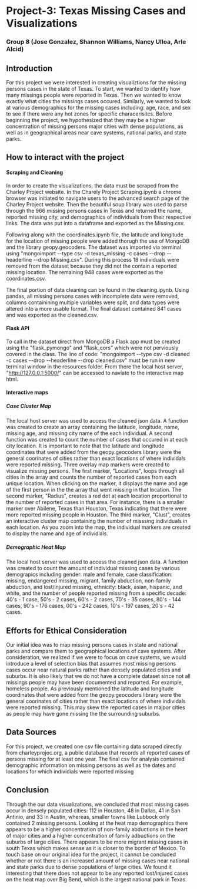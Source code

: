 # Project-3: Texas Missing Cases and Visualizations

### Group 8 (Jose Gonzalez, Shannon Williams, Nancy Ulloa, Arle Alcid) 

## Introduction
For this project we were interested in creating visualiztions for the missing persons cases in the state of Texas. To start, we wanted to identify how many missings people were reported in Texas. Then we wanted to know exactly what cities the missings cases occured. Similarly, we wanted to look at various demographics for the missing cases including: age, race, and sex to see if there were any hot zones for specific characerisitcs. Before beginning the project, we hypothesized that they may be a higher concentration of missing persons major cities with dense populations, as well as in geographical areas near cave systems, national parks, and state parks.

## How to interact with the project 

#### Scraping and Cleaning
In order to create the visualizations, the data must be scraped from the Charley Project website. In the Charely Project Scraping.ipynb a chrome browser was initiated to navigate users to the advanced search page of the Charley Project website. Then the beautiful soup library was used to parse through the 966 missing persons cases in Texas and returned the name, reported missing city, and demographics of individuals from their respective links. The data was put into a dataframe and exported as the Missing.csv.  

Following along with the coordinates.ipynb file, the latitude and longitude for the location of missing people were added thorugh the use of MongoDB and the library geopy.geocoders. The dataset was imported via terminal using "mongoimport --type csv -d texas_missing -c cases --drop --headerline --drop Missing.csv". During this process 18 individuals were removed from the dataset because they did not the contain a reported missing location. The remaining 948 cases were exported as the coordinates.csv. 

The final portion of data cleaning can be found in the cleaning.ipynb. Using pandas, all missing persons cases with incomplete data were removed, columns containining multiple variables were split, and data types were altered into a more usable format. The final dataset contained 841 cases and was exported as the cleaned.csv. 

#### Flask API
To call in the dataset direct from MongoDB a Flask app must be created using the "flask_pymongo" and "flask_cors" which were not perviously covered in the class. The line of code: "mongoimport --type csv -d cleaned -c cases --drop --headerline --drop cleaned.csv" must be run in new terminal window in the resources folder. From there the local host server, "http://127.0.0.1:5000/" can be accessed to naviate to the interactive map html. 

#### Interactive maps 

##### Case Cluster Map
The local host server was used to access the cleaned json data. A function was created to create an array containing the latitude, longitude, name, missing age, and missing city name of the each individual. A second function was created to count the number of cases that occured in at each city location. It is important to note that the latitude and longitude coordinates that were added from the geopy.geocoders library were the general coorinates of cities rather than exact locations of where individals were reported missing. Three overlay map markers were created to visualize missing persons. The first marker, "Locations", loops through all cities in the array and counts the number of reported cases from each unique location. When clicking on the marker, it displays the name and age of the first person in the the array that went missing in that location. The second marker, "Radius", creates a red dot at each location proportional to the number of reported cases in that area. For instance, there is a smaller marker over Abilene, Texas than Houston, Texas indicating that there were more reported missing people in Houston. The third marker, "Clust", creates an interactive cluster map containing the number of misssing individuals in each location. As you zoom into the map, the individual markers are created to display the name and age of individials. 

##### Demographic Heat Map 
The local host server was used to access the cleaned json data. A function was created to count the amount of individual missing cases by various demograpics including gender: male and female, case classification: missing, endangered missing, migrant, family abduction, non-family abduction, and lost/injured missing, ethnicity: black, asian, hispanic, and white, and the number of people reported missing from a specific decade: 40's - 1 case, 50's - 2 cases, 60's - 2 cases, 70's - 35 cases, 80's - 144 cases, 90's - 176 cases, 00's - 242 cases, 10's - 197 cases, 20's - 42 cases.


## Efforts for Ethical Consideration
Our initial idea was to map missing persons cases in state and national parks and compare them to geographical locations of cave systems. After consideration, we realized if we were to focus on cave systems, we would introduce a level of selection bias that assumes most missing persons cases occur near natural parks rather than densely populated cities and suburbs. It is also likely that we do not have a complete dataset since not all missings people may have been documented and reported. For example, homeless people. As previously mentioned the latitude and longitude coordinates that were added from the geopy.geocoders library were the general coorinates of cities rather than exact locations of where individals were reported missing. This may skew the reported cases in majpor cities as people may have gone missing the the surrounding suburbs. 


## Data Sources
For this project, we created one csv file containing data scraped directly from charleyprojec.org, a public database that records all reported cases of persons missing for at least one year. The final csv for analysis contained demographic information on missing persons as well as the dates and locations for which individials were reported missing 


## Conclusion
Through the our data visualizations, we concluded that most missing cases occur in densely populated cities: 112 in Houston, 48 in Dallas, 41 in San Antinio, and 33 in Austin, whereas, smaller towns like Lubbock only contained 2 missing persons. Looking at the heat map demographics there appears to be a higher concentration of non-family abductions in the heart of major cities and a higher concentration of family adbuctions on the suburbs of large cities. There appears to be more migrant missing cases in south Texas which makes sense as it is closer to the border of Mexico. 
To touch base on our original idea for the project, it cannot be concluded whether or not there is an increased amount of missing cases near national and state parks due to dense populations of large cities. We found it interesting that there does not appear to be any reported lost/injured cases on the heat map over Big Bend, which is the largest national park in Texas.


